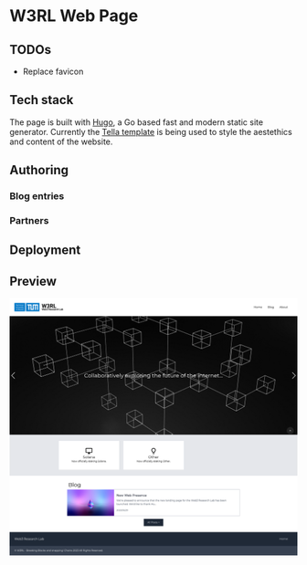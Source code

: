 # W3RL Web Page

## TODOs
 - Replace favicon

## Tech stack
The page is built with [Hugo](https://github.com/gohugoio/hugo), a Go based fast and modern static site generator. Currently the [Tella template](https://github.com/opera7133/tella) is being used to style the aestethics and content of the website.

## Authoring
### Blog entries
### Partners
## Deployment

## Preview

![Web3 Page Preview Screenshot](https://github.com/TobiasCGoetz/WWW3RL/blob/0116b1f6688510feb43e046868da13aaa746aefe/preview.png)
